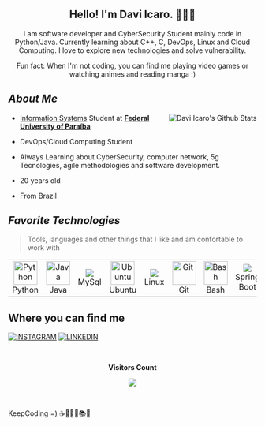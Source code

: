 <h2 align="center">Hello! I'm Davi Icaro. 👨‍💻👾</h2>
<p align="center">
I am software developer and CyberSecurity Student mainly code in Python/Java. Currently learning about C++, C, DevOps, Linux and Cloud Computing. I love to explore new technologies and solve vulnerability.
</p>

<p align="center"> Fun fact: When I'm not coding, you can find me playing video games or watching animes and reading manga :) </p>

## _About Me_
<a href="#DaviIcaro-title">
 <img src="https://github-readme-stats.vercel.app/api?username=DaviIcaro&theme=vue-dark&show_icons=true&hide_border=true&count_private=true&hide_border=true&hide_rank=true" alt="Davi Icaro's Github Stats" align="right"/>
</a>

- [Information Systems](https://sigaa.ufpb.br/sigaa/public/curso/portal.jsf?id=1626837&lc=pt_BR) Student at [**Federal University of Paraíba**](https://www.ufpb.br/)

- DevOps/Cloud Computing Student

- Always Learning about CyberSecurity, computer network, 5g Tecnologies, agile methodologies and software development.

- 20 years old

- From Brazil

## _Favorite Technologies_
>Tools, languages and other things that I like and am confortable to work with
<table>
  <tr>
    <td align="center" width="96">
      <a>
       <img src="https://cdn.jsdelivr.net/gh/devicons/devicon/icons/python/python-original.svg" width="48" height="48" alt="Python"/>
      </a>
      <br>Python
    </td>
   <td align="center" width="96">
      <a>
       <img src="https://cdn.jsdelivr.net/gh/devicons/devicon/icons/java/java-original.svg" width="48" height="48" alt="Java"/>
      </a>
      <br>Java
    </td>
   <td align="center" width="96">
      <a>
       <img src="https://cdn.jsdelivr.net/gh/devicons/devicon/icons/mysql/mysql-original-wordmark.svg" />
      </a>
      <br>MySql
    </td>
   <td align="center" width="96">
      <a>
       <img src="https://cdn.jsdelivr.net/gh/devicons/devicon/icons/ubuntu/ubuntu-plain.svg" height="48" alt="Ubuntu"/>
      </a>
      <br>Ubuntu
    </td>
   <td align="center" width="96">
      <a>
       <img src="https://cdn.jsdelivr.net/gh/devicons/devicon/icons/linux/linux-original.svg" />
      </a>
      <br>Linux
    </td>
   <td align="center" width="96">
      <a>
       <img src="https://cdn.jsdelivr.net/gh/devicons/devicon/icons/git/git-original.svg" width="48" height="48" alt="Git"/>
      </a>
      <br>Git
    </td>
   <td align="center" width="96">
      <a>
       <img src="https://cdn.jsdelivr.net/gh/devicons/devicon/icons/bash/bash-original.svg" width="48" height="48" alt="Bash"/>
      </a>
      <br>Bash
    </td>
   <td align="center" width="96">
      <a>
        <img src="https://cdn.jsdelivr.net/gh/devicons/devicon/icons/spring/spring-original.svg" />
      </a>
      <br>Spring Boot
    </td>
  </tr>
</table>

 ## Where you can find me
[![INSTAGRAM](https://img.shields.io/badge/Instagram-E4405F?style=for-the-badge&logo=instagram&logoColor=white)](https://instagram.com/davi_icaro.py?igshid=YmMyMTA2M2Y=)
[![LINKEDIN](https://img.shields.io/badge/LinkedIn-0077B5?style=for-the-badge&logo=linkedin&logoColor=white)](https://www.linkedin.com/in/davi-%C3%ADcaro-7550b1239/)

<div align="center">
<br><p align="centre"><b>Visitors Count</b></p>  
<p align="center"><img align="center" src="https://profile-counter.glitch.me/{DaviIcaro}/count.svg" /></p> 
<br></div>

KeepCoding =) ☕👨🏻‍💻📚💕

